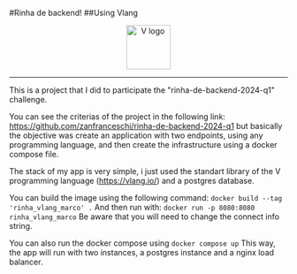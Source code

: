 #Rinha de backend!
##Using Vlang
<div align="center">
<p>
    <a href="https://vlang.io/" target="_blank"><img width="80" src="https://raw.githubusercontent.com/vlang/v-logo/master/dist/v-logo.svg?sanitize=true" alt="V logo"></a>
</p>

</div>
<hr>
This is a project that I did to participate the "rinha-de-backend-2024-q1" challenge.

You can see the criterias of the project in the following link: https://github.com/zanfranceschi/rinha-de-backend-2024-q1 but basically the objective was create an application with two endpoints, using any programming language, and then create the infrastructure using a docker compose file.

The stack of my app is very simple, i just used the standart library of the V programming language (https://vlang.io/) and a postgres database.

You can build the image using the following command:
```docker build --tag 'rinha_vlang_marco' .```
And then run with:
```docker run -p 8080:8080 rinha_vlang_marco```
Be aware that you will need to change the connect info string.

You can also run the docker compose using 
```docker compose up```
This way, the app will run with two instances, a postgres instance and a nginx load balancer.